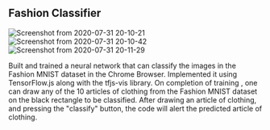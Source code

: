 ## Fashion Classifier
![Screenshot from 2020-07-31 20-10-21](https://user-images.githubusercontent.com/54806252/89046094-2640da80-d36a-11ea-8990-c36b872df62a.png)
![Screenshot from 2020-07-31 20-10-42](https://user-images.githubusercontent.com/54806252/89046099-29d46180-d36a-11ea-9fe2-0965a6d16171.png)
![Screenshot from 2020-07-31 20-11-29](https://user-images.githubusercontent.com/54806252/89046106-2c36bb80-d36a-11ea-9795-fc7cddd95553.png)

Built and trained a neural network that can classify the images in the Fashion MNIST dataset in the Chrome Browser. Implemented it using TensorFlow.js along with the tfjs-vis library. 
On completion of training , one can draw any of the 10 articles of clothing from the Fashion MNIST dataset on the black rectangle to be classified. After drawing an article of clothing, and pressing the "classify" button, the code will alert the predicted article of clothing.
